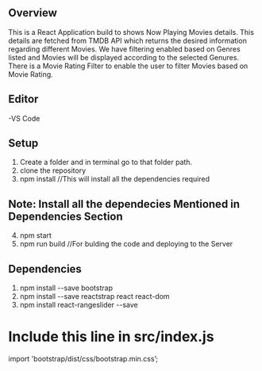 ## Overview
This is a React Application build to shows Now Playing Movies details. This details are fetched from TMDB API which returns the desired information regarding different Movies. We have filtering enabled based on Genres listed and Movies will be displayed according to the selected Genures. There is a Movie Rating Filter to enable the user to filter Movies based on Movie Rating.

## Editor
-VS Code

## Setup
1. Create a folder and in terminal go to that folder path.
2. clone the repository
3. npm install //This will install all the dependencies required
## Note: Install all the dependecies Mentioned in Dependencies Section
4. npm start
5. npm run build //For bulding the code and deploying to the Server

## Dependencies
1. npm install --save bootstrap
2. npm install --save reactstrap react react-dom
3. npm install react-rangeslider --save
# Include this line in src/index.js
import 'bootstrap/dist/css/bootstrap.min.css’;   

